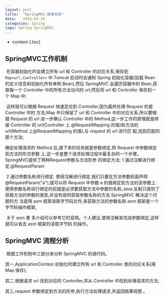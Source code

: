 ```yaml
---
layout: post
title:  "SpringMVC-简单分析"
date:   2018-04-16 
categories: Spring
tags: Spring SpringMVC
---
```


* content
{:toc}
## SpringMVC工作机制

​	  在容器初始化时会建立所有 url 和 Controller 的对应关系,保存到 `Map<url,Controller>` 中.Tomcat 启动时会通知 Spring 初始化容器(加载 Bean 的定义信息和初始化所有单例 Bean),然后 SpringMVC 会遍历容器中的 Bean,获取每一个 Controller 中的所有方法访问的 url,然后将 url 和 Controller 保存到一个 Map 中; 

​	这样就可以根据 Request 快速定位到 Controller,因为最终处理 Request 的是 Controller 中的 方法,Map 中只保留了 url 和 Controller 中的对应关系,所以要根据 Request 的 url 进一步确认 Controller 中的 Method,这一步工作的原理就是拼接 Controller 的 url(Controller 上 @RequestMapping 的值)和方法的 url(Method 上@RequestMapping 的值),与 request 的 url 进行匹 配,找到匹配的那个方法; 

确定处理请求的 Method 后,接下来的任务就是参数绑定,把 Request 中参数绑定到方法的形式参数 上,这一步是整个请求处理过程中最复杂的一个步骤。SpringMVC提供了两种Request参数与方法形参 的绑定方法:
	 1 通过注解进行绑定,@RequestParam 

​	 2 通过参数名称进行绑定. 使用注解进行绑定,我们只要在方法参数前面声明@RequestParam("a"),就可以将 Request 中参数 a 的值绑定到方法的该参数上.使用参数名称进行绑定的前提是必须要获取方法中参数的名称,Java 反射只提供了获取方法的参数的类型,并没有提供获取参数名称的方法.SpringMVC 解决这个问题的方 法是用 asm 框架读取字节码文件,来获取方法的参数名称.asm 框架是一个字节码操作框架,

​	关于 asm 更 多介绍可以参考它的官网。个人建议,使用注解来完成参数绑定,这样就可以省去 asm 框架的读取字节码 的操作。 



## SpringMVC 流程分析

​     根据工作机制中三部分来分析 SpringMVC 的源代码。  

 其一,ApplicationContext 初始化时建立所有 url 和 Controller 类的对应关系(用 Map 保存);

 其二,根据请求 url 找到对应的 Controller,并从 Controller 中找到处理请求的方法;

 其三,request 参数绑定到方法的形参,执行方法处理请求,并返回结果视图 。
